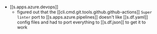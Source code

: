 

- [[s.apps.azure.devops]]
  - figured out that the [[cli.cmd.git.tools.github.github-actions]] `Super linter` port to [[s.apps.azure.pipelines]] doesn't like [[s.df.yaml]] config files and had to port everything to [[s.df.json]] to get it to work

